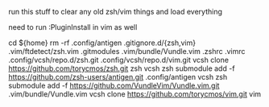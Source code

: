 run this stuff to clear any old zsh/vim things and load everything

need to run :PluginInstall in vim as well

cd ${home}
rm -rf .config/antigen .gitignore.d/{zsh,vim} .vim/ftdetect/zsh.vim .gitmodules .vim/bundle/Vundle.vim .zshrc .vimrc .config/vcsh/repo.d/zsh.git .config/vcsh/repo.d/vim.git
vcsh clone https://github.com/torycmos/zsh.git zsh
vcsh zsh submodule add -f https://github.com/zsh-users/antigen.git .config/antigen
vcsh zsh submodule add -f https://github.com/VundleVim/Vundle.vim.git .vim/bundle/Vundle.vim
vcsh clone https://github.com/torycmos/vim.git vim
